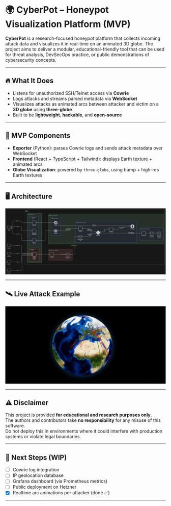 # 🌍 CyberPot – Honeypot Visualization Platform (MVP)

**CyberPot** is a research-focused honeypot platform that collects incoming attack data and visualizes it in real-time on an animated 3D globe. The project aims to deliver a modular, educational-friendly tool that can be used for threat analysis, DevSecOps practice, or public demonstrations of cybersecurity concepts.

---

## 🔥 What It Does

- Listens for unauthorized SSH/Telnet access via **Cowrie**
- Logs attacks and streams parsed metadata via **WebSocket**
- Visualizes attacks as animated arcs between attacker and victim on a **3D globe** using **three-globe**
- Built to be **lightweight**, **hackable**, and **open-source**

---

## 📡 MVP Components

- **Exporter** (Python): parses Cowrie logs and sends attack metadata over WebSocket
- **Frontend** (React + TypeScript + Tailwind): displays Earth texture + animated arcs
- **Globe Visualization**: powered by `three-globe`, using bump + high-res Earth textures

---

## 🖥️ Architecture

![Globe Preview](img/structure.png)

---

## 🛰️ Live Attack Example

![Globe Preview](img/globe.png)

---

## ⚠️ Disclaimer

This project is provided **for educational and research purposes only**.  
The authors and contributors take **no responsibility** for any misuse of this software.  
Do not deploy this in environments where it could interfere with production systems or violate legal boundaries.

---

## 🧩 Next Steps (WIP)

- [ ] Cowrie log integration
- [ ] IP geolocation database
- [ ] Grafana dashboard (via Prometheus metrics)
- [ ] Public deployment on Hetzner
- [x] Realtime arc animations per attacker (done ✅)

---

